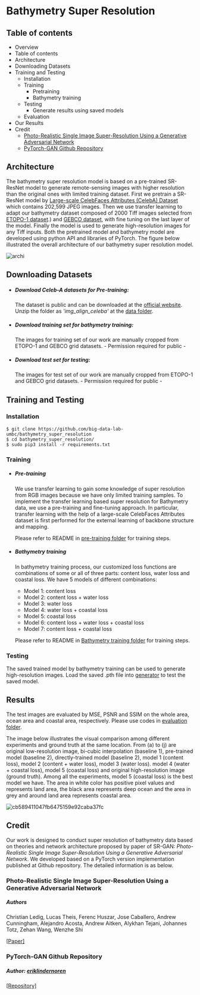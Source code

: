 # Bathymetry Super Resolution

## Table of contents

- Overview
- Table of contents
- Architecture
- Downloading Datasets
- Training and Testing
  - Installation
  - Training
    - Pretraining
    - Bathymetry training
  - Testing
    - Generate results using saved models
  - Evaluation
- Our Results
- Credit
  - [Photo-Realistic Single Image Super-Resolution Using a Generative Adversarial Network](https://arxiv.org/pdf/1609.04802v5.pdf)
  - [PyTorch-GAN Github Repository](https://github.com/eriklindernoren/PyTorch-GAN)



## Architecture

The bathymetry super resolution model is based on a pre-trained SR-ResNet model to generate remote-sensing images with higher resolution than the original ones with limited training dataset. First we pretrain a SR-ResNet model by [Large-scale CelebFaces Attributes (CelebA) Dataset](https://mmlab.ie.cuhk.edu.hk/projects/CelebA.html) which contains 202,599 JPEG images. Then we use transfer learning to adapt our bathymetry dataset composed of 2000 Tiff images selected from [ETOPO-1 dataset](https://www.ngdc.noaa.gov/mgg/global/#:~:text=ETOPO1%20is%20a%201%20arc,base%20of%20the%20ice%20sheets).) and [GEBCO dataset](https://www.gebco.net/), with fine tuning on the last layer of the model. Finally the model is used to generate high-resolution images for any Tiff inputs. Both the pretrained model and bathymetry model are developed using python API and libraries of PyTorch. The figure below illustrated the overall architecture of our bathymetry super resolution model.

![archi](https://user-images.githubusercontent.com/90643297/180836496-6aef8550-6966-4667-9607-acdc6edbf7c0.png)

## Downloading Datasets

- ##### Download Celeb-A datasets for Pre-training:

  The dataset is public and can be downloaded at the [official website](https://mmlab.ie.cuhk.edu.hk/projects/CelebA.html). Unzip the folder as *'img_align_celeba'* at the [data folder](https://github.com/big-data-lab-umbc/bathymetry_super_resolution/tree/main/data).

- ##### Download training set for bathymetry training:

  The images for training set of our work are manually cropped from ETOPO-1 and GEBCO grid datasets. - Permission required for public -

- ##### Download test set for testing:

  The images for test set of our work are manually cropped from ETOPO-1 and GEBCO grid datasets. - Permission required for public -

## Training and Testing

### Installation

```
$ git clone https://github.com/big-data-lab-umbc/bathymetry_super_resolution
$ cd bathymetry_super_resolution/
$ sudo pip3 install -r requirements.txt
```

### Training

- ##### Pre-training

  We use transfer learning to gain some knowledge of super resolution from RGB images because we have only limited training samples. To implement the transfer learning based super resolution for Bathymetry data, we use a pre-training and fine-tuning approach. In particular, transfer learning with the help of a large-scale CelebFaces Attributes dataset is first performed for the external learning of backbone structure and mapping.

  Please refer to README in [pre-training folder](https://github.com/big-data-lab-umbc/bathymetry_super_resolution/tree/main/pretraining) for training steps.

- ##### Bathymetry training

  In bathymetry training process, our customized loss functions are combinations of some or all of three parts: content loss, water loss and coastal loss. We have 5 models of different combinations:

  - Model 1: content loss
  - Model 2: content loss + water loss
  - Model 3: water loss
  - Model 4: water loss + coastal loss
  - Model 5: coastal loss
  - Model 6: content loss + water loss + coastal loss
  - Model 7: content loss + coastal loss

  Please refer to README in [Bathymetry training folder](https://github.com/big-data-lab-umbc/bathymetry_super_resolution/tree/main/bathymetry_training) for training steps.

### Testing 

The saved trained model by bathymetry training can be used to generate high-resolution images. Load the saved .pth file into [generator](https://github.com/big-data-lab-umbc/bathymetry_super_resolution/blob/main/bathymetry_training/generator.ipynb) to test the saved model.

## Results

The test images are evaluated by MSE, PSNR and SSIM on the whole area, ocean area and coastal area, respectively. Please use codes in [evaluation folder](https://github.com/big-data-lab-umbc/bathymetry_super_resolution/tree/main/evaluation).

The image below illustrates the visual comparison among different experiments and ground truth at the same location. From (a) to (j) are original low-resolution image, bi-cubic interpolation (baseline 1), pre-trained model (baseline 2), directly-trained model (baseline 2), model 1 (content loss), model 2 (content + water loss), model 3 (water loss). model 4 (water + coastal loss), model 5 (coastal loss) and original high-resolution image (ground truth). Among all the experiments, model 5 (coastal loss) is the best model we have. The area in white color has positive pixel values and represents land area, the black area represents deep ocean and the area in grey and around land area represents coastal area.

![cb589411047fb6475159e92caba37fc](https://user-images.githubusercontent.com/90643297/180836330-a17a2d85-f1fb-4620-93ce-efcab41f687e.png)

## Credit

Our work is designed to conduct super resolution of bathymetry data based on theories and network architecture proposed by paper of SR-GAN: *Photo-Realistic Single Image Super-Resolution Using a Generative Adversarial Network*. We developed based on a PyTorch version implementation published at Github repository. The detailed information is as below.

### Photo-Realistic Single Image Super-Resolution Using a Generative Adversarial Network

##### Authors

Christian Ledig, Lucas Theis, Ferenc Huszar, Jose Caballero, Andrew Cunningham, Alejandro Acosta, Andrew Aitken, Alykhan Tejani, Johannes Totz, Zehan Wang, Wenzhe Shi

[[Paper\]](https://arxiv.org/pdf/1609.04802v5.pdf)

### PyTorch-GAN Github Repository

##### Author: ***[eriklindernoren](https://github.com/eriklindernoren/PyTorch-GAN/commits?author=eriklindernoren)*** 

[[Repository\]](https://github.com/eriklindernoren/PyTorch-GAN)

